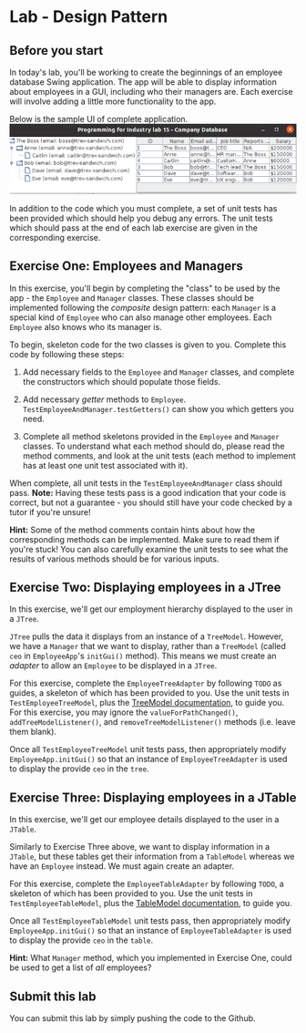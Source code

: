 Lab - Design Pattern
==========

Before you start
----------
In today's lab, you'll be working to create the beginnings of an employee database Swing application. The app will be able to display information about employees in a GUI, including who their managers are. Each exercise will involve adding a little more functionality to the app.

Below is the sample UI of complete application.
![CompanyDB](image/companydb.png)

In addition to the code which you must complete, a set of unit tests has been provided which should help you debug any errors. The unit tests which should pass at the end of each lab exercise are given in the corresponding exercise.


## Exercise One: Employees and Managers
In this exercise, you'll begin by completing the "class" to be used by the app - the `Employee` and `Manager` classes. These classes should be implemented following the *composite* design pattern: each `Manager` is a special kind of `Employee` who can also manage other employees. Each `Employee` also knows who its manager is.

To begin, skeleton code for the two classes is given to you. Complete this code by following these steps:

1. Add necessary fields to the `Employee` and `Manager` classes, and complete the constructors which should populate those fields.

2. Add necessary *getter* methods to `Employee`. `TestEmployeeAndManager.testGetters()` can show you which getters you need.

3. Complete all method skeletons provided in the `Employee` and `Manager` classes. To understand what each method should do, please read the method comments, and look at the unit tests (each method to implement has at least one unit test associated with it).

When complete, all unit tests in the `TestEmployeeAndManager` class should pass. **Note:** Having these tests pass is a good indication that your code is correct, but not a guarantee - you should still have your code checked by a tutor if you're unsure!

**Hint:** Some of the method comments contain hints about how the corresponding methods can be implemented. Make sure to read them if you're stuck! You can also carefully examine the unit tests to see what the results of various methods should be for various inputs.


## Exercise Two: Displaying employees in a JTree
In this exercise, we'll get our employment hierarchy displayed to the user in a `JTree`.

`JTree` pulls the data it displays from an instance of a `TreeModel`. However, we have a `Manager` that we want to display, rather than a `TreeModel` (called `ceo` in `EmployeeApp`'s `initGui()` method). This means we must create an *adapter* to allow an `Employee` to be displayed in a `JTree`.

For this exercise, complete the `EmployeeTreeAdapter` by following `TODO` as guides, a skeleton of which has been provided to you. Use the unit tests in `TestEmployeeTreeModel`, plus the [TreeModel documentation](https://docs.oracle.com/en/java/javase/11/docs/api/java.desktop/javax/swing/tree/TreeModel.html), to guide you. For this exercise, you may ignore the `valueForPathChanged()`, `addTreeModelListener()`, and `removeTreeModelListener()` methods (i.e. leave them blank).

Once all `TestEmployeeTreeModel` unit tests pass, then appropriately modify `EmployeeApp.initGui()` so that an instance of `EmployeeTreeAdapter` is used to display the provide `ceo` in the `tree`.


## Exercise Three: Displaying employees in a JTable
In this exercise, we'll get our employee details displayed to the user in a `JTable`.

Similarly to Exercise Three above, we want to display information in a `JTable`, but these tables get their information from a `TableModel` whereas we have an `Employee` instead. We must again create an adapter.

For this exercise, complete the `EmployeeTableAdapter` by following `TODO`, a skeleton of which has been provided to you. Use the unit tests in `TestEmployeeTableModel`, plus the [TableModel documentation](https://docs.oracle.com/en/java/javase/11/docs/api/java.desktop/javax/swing/table/TableModel.html), to guide you.

Once all `TestEmployeeTableModel` unit tests pass, then appropriately modify `EmployeeApp.initGui()` so that an instance of `EmployeeTableAdapter` is used to display the provide `ceo` in the `table`.

**Hint:** What `Manager` method, which you implemented in Exercise One, could be used to get a list of *all* employees?



Submit this lab
------------------
You can submit this lab by simply pushing the code to the Github. 
